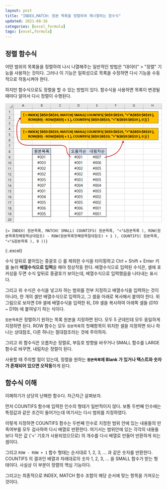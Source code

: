 ```yaml
---
layout: post
title: "INDEX,MATCH: 원본 목록을 정렬하여 재나열하는 함수식"
updated: 2021-08-16
categories: [excel_formula]
tags: [excel,formula]
---
```


## 정렬 함수식

어떤 범위의 목록들을 정렬하여 나시 나열해주는 일반적인 방법은 "데이터" > "정렬" 기능을 사용하는 것이다. 그러나 이 기능은 일회성으로 목록을 수정하면 다시 기능을 수동적으로 작동시켜야 한다.

하지만 함수식으로도 정렬을 할 수 있는 방법이 있다. 함수식을 사용하면 목록이 변경될 때마다 알아서 다시 정렬이 수행된다.

![그림00](/img/msoffice/formula/formula-2450.png)

```excel
{= INDEX( 원본목록, MATCH( SMALL( COUNTIFS( 원본목록, "<"&원본목록 ), ROW(원본목록첫째항목상대참조) - ROW(원본목록첫째항목절대참조) + 1 ), COUNTIFS( 원본목록, "<"&원본목록 ), 0 ))}
```
{:.excel}

수식 앞뒤로 붙어있는 중괄호 {} 를 제외한 수식을 타이핑하고 Ctrl + Shift + Enter 키를 눌러 **배열수식으로 입력**을 해야 정상작동 한다. 배열수식으로 입력된 수식은, 셀에 포커싱을 두면 수식 앞뒤로 중괄호가 보이는데, 배열수식으로 입력했음을 나타내는 표시다.

그리고 위 수식은 수식을 넣고자 하는 범위를 전부 지정하고 배열수식을 입력하는 것이 아니라, 한 개의 셀만 배열수식으로 입력하고, 그 셀을 아래로 복사해서 붙여야 한다. 위 그림으로 보자면 D9 셀에 배열수식을 입력한 뒤, D9 셀을 복사하여 아래쪽 셀들 (D10 ~ D19) 에 붙여넣기 하는 식이다.

`원본목록`은 정렬하기 원하는 목록 원본을 지정하면 된다. 모두 5 군데인데 모두 동일하게 지정하면 된다. ROW 함수는 모두 `원본목록`의 첫째항목이 위치한 셀을 지정하면 되나 하나는 상대참조, 다른 하나는 절대참조라는 것에 주의하자.

그리고 위 함수식은 오름차순 정렬로, 부등호 방향을 바꾸거나 SMALL 함수를 LARGE 함수로 바꾸면, 내림차순 정렬이 된다.

사용할 때 주의할 점이 있는데, 정렬을 원하는 **`원본목록`에 Blank 가 있거나 텍스트와 숫자가 혼재되어 있으면 오작동**하게 된다.

## 함수식 이해

이해하기가 상당히 난해한 함수다. 차근차근 살펴보자.

먼저 COUNTIFS 함수에 입력한 인수의 형태가 일반적이지 않다. 보통 두번째 인수에는 특정값과 같은 조건이 들어가는데 여기서는 다시 범위를 지정하였다.

이렇게 지정하면 COUNTIFS 함수는 두번째 인수로 지정한 범위 안에 있는 내용들의 만족여부를 모두 검사하여 다시 배열로 반환한다. 여기서는 범위안에 있는 각각의 내용들보다 작은 값 ('<' 기호가 사용되었으므로) 의 개수를 다시 배열로 만들어 반환하게 되는 셈이다.

그리고 `ROW - ROW + 1` 함수 형태는 순서대로 1, 2, 3, ... 과 같은 숫자를 반환한다. COUNTIFS 의 결과인 배열과 차례대로의 숫자 1, 2, 3, ... 을 SMALL 함수가 받는 형태이다. 사실상 이 부분이 정렬의 핵심 기능이다.

그리고는 최종적으로 INDEX, MATCH 함수 조합이 해당 순서에 맞는 항목을 가져오는 것이다.